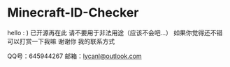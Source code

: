 # Minecraft-ID-Checker
hello : )
已开源再在此 请不要用于非法用途（应该不会吧...）
如果你觉得还不错可以打赏一下我嘛 谢谢你
我的联系方式

QQ号：645944267
邮箱：lycanl@outlook.com 
